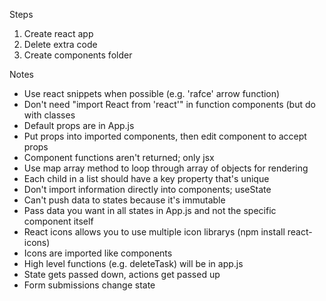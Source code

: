 Steps
1. Create react app
2. Delete extra code
3. Create components folder

Notes
- Use react snippets when possible (e.g. 'rafce' arrow function)
- Don't need "import React from 'react'" in function components (but do with classes
- Default props are in App.js
- Put props into imported components, then edit component to accept  props
- Component functions aren't returned; only jsx
- Use map array method to loop through array of objects for rendering
- Each child in a list should have a key property that's unique
- Don't import information directly into components; useState
- Can't push data to states because it's immutable
- Pass data you want in all states in App.js and not the specific component itself
- React icons allows you to use multiple icon librarys (npm install react-icons)
- Icons are imported like components
- High level functions (e.g. deleteTask) will be in app.js
- State gets passed down, actions get passed up
- Form submissions change state
